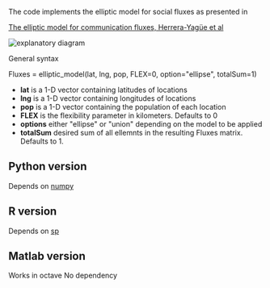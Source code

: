 The code implements the elliptic model for social fluxes as presented in 

[The elliptic model for communication fluxes, Herrera-Yagüe et al](http://dx.doi.org/10.1088/1742-5468/2014/04/P04022)

![explanatory diagram](http://i.imgur.com/EvUkNZp.png)


General syntax 

Fluxes = elliptic_model(lat, lng, pop, FLEX=0, option="ellipse", totalSum=1)

* __lat__ is a 1-D vector containing latitudes of locations
* __lng__ is a 1-D vector containing longitudes of locations
* __pop__ is a 1-D vector containing the population of each location
* __FLEX__ is the flexibility parameter in kilometers. Defaults to 0
* __options__ either "ellipse" or "union" depending on the model to be applied
* __totalSum__ desired sum of all ellemnts in the resulting Fluxes matrix. Defaults to 1.





Python version
-----------------------------------

Depends on [numpy](http://www.numpy.org/)


R version
-----------

Depends on [sp](http://cran.r-project.org/web/packages/sp/index.html)

Matlab version
-----------

Works in octave
No dependency 

